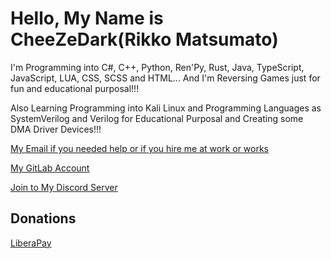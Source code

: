 # Hello, My Name is CheeZeDark(Rikko Matsumato)

I'm Programming into C#, C++, Python, Ren'Py, Rust, Java, TypeScript, JavaScript, LUA, CSS, SCSS and HTML... And I'm Reversing Games just for fun and educational purposal!!!

Also Learning Programming into Kali Linux and Programming Languages as SystemVerilog and Verilog for Educational Purposal and Creating some DMA Driver Devices!!!

[My Email if you needed help or if you hire me at work or works](mailto:cheezedarkofficial@gmail.com)

[My GitLab Account](https://gitlab.com/RikkoMatsumatoOfficial)

[Join to My Discord Server](https://discord.gg/3UFJqWsEsk)

## Donations

[LiberaPay](https://liberapay.com/RikkoMatsumatoOfficial/donate)
